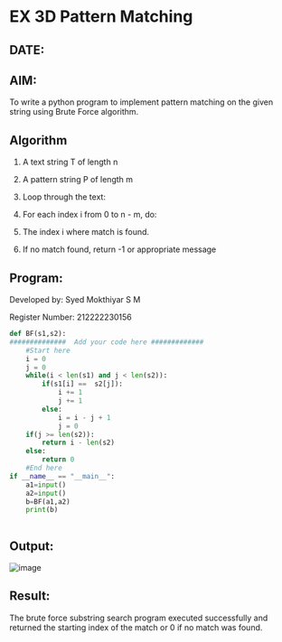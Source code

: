# EX 3D Pattern Matching
## DATE:
## AIM:
To write a python program to implement pattern matching on the given string using Brute Force algorithm.



## Algorithm
1. A text string T of length n

2. A pattern string P of length m

3. Loop through the text:

4. For each index i from 0 to n - m, do:

5. The index i where match is found.

6. If no match found, return -1 or appropriate message
## Program:
Developed by:  Syed Mokthiyar S M

Register Number:  212222230156

```python
def BF(s1,s2):
##############  Add your code here #############
    #Start here
    i = 0
    j = 0
    while(i < len(s1) and j < len(s2)):
        if(s1[i] ==  s2[j]):
            i += 1
            j += 1
        else:
            i = i - j + 1
            j = 0
    if(j >= len(s2)):
        return i - len(s2)
    else:
        return 0
    #End here
if __name__ == "__main__":
    a1=input() 
    a2=input() 
    b=BF(a1,a2)
    print(b)



```

## Output:
![image](https://github.com/user-attachments/assets/63aff919-8b57-440a-ab4b-8dc31892158c)



## Result:
The brute force substring search program executed successfully and returned the starting index of the match or 0 if no match was found.
